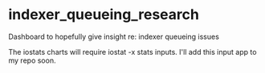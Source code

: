 # indexer_queueing_research
Dashboard to hopefully give insight re: indexer queueing issues

The iostats charts will require iostat -x stats inputs. I'll add this input app to my repo soon.
